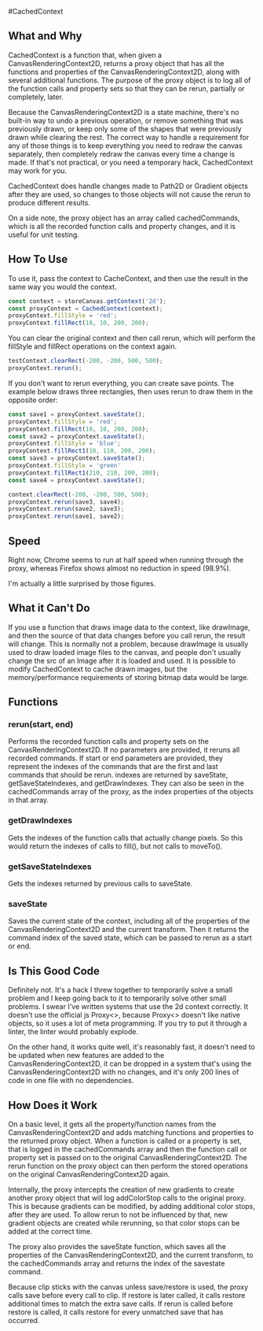 #CachedContext

## What and Why

CachedContext is a function that, when given a CanvasRenderingContext2D, returns a proxy object that has all the functions and properties of the CanvasRenderingContext2D, along with several additional functions. The purpose of the proxy object is to log all of the function calls and property sets so that they can be rerun, partially or completely, later.

Because the CanvasRenderingContext2D is a state machine, there's no built-in way to undo a previous operation, or remove something that was previously drawn, or keep only some of the shapes that were previously drawn while clearing the rest. The correct way to handle a requirement for any of those things is to keep everything you need to redraw the canvas separately, then completely redraw the canvas every time a change is made. If that's not practical, or you need a temporary hack, CachedContext may work for you.

CachedContext does handle changes made to Path2D or Gradient objects after they are used, so changes to those objects will not cause the rerun to produce different results.

On a side note, the proxy object has an array called cachedCommands, which is all the recorded function calls and property changes, and it is useful for unit testing.

## How To Use

To use it, pass the context to CacheContext, and then use the result in the same way you would the context.


```javascript
const context = storeCanvas.getContext('2d');
const proxyContext = CachedContext(context);
proxyContext.fillStyle = 'red';
proxyContext.fillRect(10, 10, 200, 200);
```

You can clear the original context and then call rerun, which will perform the fillStyle and fillRect operations on the context again.


```javascript
testContext.clearRect(-200, -200, 500, 500);
proxyContext.rerun();
```

If you don't want to rerun everything, you can create save points. The example below draws three rectangles, then uses rerun to draw them in the opposite order:

```javascript
const save1 = proxyContext.saveState();
proxyContext.fillStyle = 'red';
proxyContext.fillRect(10, 10, 200, 200);
const save2 = proxyContext.saveState();
proxyContext.fillStyle = 'blue';
proxyContext.fillRect1(10, 110, 200, 200);
const save3 = proxyContext.saveState();
proxyContext.fillStyle = 'green'
proxyContext.fillRect1(210, 210, 200, 200);
const save4 = proxyContext.saveState();

context.clearRect(-200, -200, 500, 500);
proxyContext.rerun(save3, save4);
proxyContext.rerun(save2, save3);
proxyContext.rerun(save1, save2);
```

## Speed

Right now, Chrome seems to run at half speed when running through the proxy, whereas Firefox shows almost no reduction in speed (98.9%). 

I'm actually a little surprised by those figures.

## What it Can't Do

If you use a function that draws image data to the context, like drawImage, and then the source of that data changes before you call rerun, the result will change. This is normally not a problem, because drawImage is usually used to draw loaded image files to the canvas, and people don't usually change the src of an Image after it is loaded and used. It is possible to modify CachedContext to cache drawn images, but the memory/performance requirements of storing bitmap data would be large.

## Functions

### rerun(start, end)

Performs the recorded function calls and property sets on the CanvasRenderingContext2D. If no parameters are provided, it reruns all recorded commands. If start or end parameters are provided, they represent the indexes of the commands that are the first and last commands that should be rerun. indexes are returned by saveState, getSaveStateIndexes, and getDrawIndexes. They can also be seen in the cachedCommands array of the proxy, as the index properties of the objects in that array.

### getDrawIndexes

Gets the indexes of the function calls that actually change pixels. So this would return the indexes of calls to fill(), but not calls to moveTo().

### getSaveStateIndexes

Gets the indexes returned by previous calls to saveState.

### saveState

Saves the current state of the context, including all of the properties of the CanvasRenderingContext2D and the current transform. Then it returns the command index of the saved state, which can be passed to rerun as a start or end.

## Is This Good Code

Definitely not. It's a hack I threw together to temporarily solve a small problem and I keep going back to it to temporarily solve other small problems. I swear I've written systems that use the 2d context correctly. It doesn't use the official js Proxy<>, because Proxy<> doesn't like native objects, so it uses a lot of meta programming. If you try to put it through a linter, the linter would probably explode.

On the other hand, it works quite well, it's reasonably fast, it doesn't need to be updated when new features are added to the CanvasRenderingContext2D, it can be dropped in a system that's using the CanvasRenderingContext2D with no changes, and it's only 200 lines of code in one file with no dependencies.

## How Does it Work

On a basic level, it gets all the property/function names from the CanvasRenderingContext2D and adds matching functions and properties to the returned proxy object. When a function is called or a property is set, that is logged in the cachedCommands array and then the function call or property set is passed on to the original CanvasRenderingContext2D. The rerun function on the proxy object can then perform the stored operations on the original CanvasRenderingContext2D again.

Internally, the proxy intercepts the creation of new gradients to create another proxy object that will log addColorStop calls to the original proxy. This is because gradients can be modified, by adding additional color stops, after they are used. To allow rerun to not be influenced by that, new gradient objects are created while rerunning, so that color stops can be added at the correct time.

The proxy also provides the saveState function, which saves all the properties of the CanvasRenderingContext2D, and the current transform, to the cachedCommands array and returns the index of the savestate command.

Because clip sticks with the canvas unless save/restore is used, the proxy calls save before every call to clip. If restore is later called, it calls restore additional times to match the extra save calls. If rerun is called before restore is called, it calls restore for every unmatched save that has occurred.